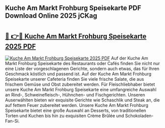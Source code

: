 ## Kuche Am Markt Frohburg Speisekarte PDF Download Online 2025 jCKag

# <h2><a href="http://gcdt8ui.nevu.top/?p=Kuche+Am+Markt+Frohburg+Speisekarte">🔗 👉🔴 Kuche Am Markt Frohburg Speisekarte 2025 PDF</a></h2>

[![Kuche Am Markt Frohburg Speisekarte 2025 PDF](https://i.imgur.com/dBaPXMq.png)](http://gcdt8ui.nevu.top/?p=Kuche+Am+Markt+Frohburg+Speisekarte)
Auf der Kuche Am Markt Frohburg Speisekarte des Restaurants oder Cafés finden Sie nicht nur eine Liste der vorgeschlagenen Gerichte, sondern auch etwas, das für Ihren Geschmack köstlich und passend ist. Auf der Kuche Am Markt Frohburg Speisekarte unserer Cafeteria finden Sie viele frische Salate, die aus frischem Gemüse und Obst zubereitet werden. Für Fleischliebhaber bietet unsere Kuche Am Markt Frohburg Speisekarte eine umfangreiche Auswahl an Rind-, Schweinefleisch-, Hühnchen- und Fischgerichten. Unseren Auserwählten bieten wir exquisite Gerichte wie Schaschlik und Steak an, die auf fettem Feuer zubereitet werden. Unsere Kuche Am Markt Frohburg Speisekarte bietet eine große Auswahl an Desserts, von traditionellen Torten und Kuchen bis hin zu exquisiten Crème Brûlée und Schokoladen-Fan-Si.
